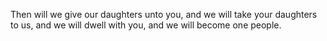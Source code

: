 Then will we give our daughters unto you, and we will take your daughters to us, and we will dwell with you, and we will become one people.
